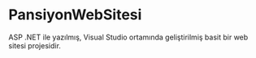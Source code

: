 # PansiyonWebSitesi

ASP .NET ile yazılmış, Visual Studio ortamında geliştirilmiş basit bir web sitesi projesidir. 

